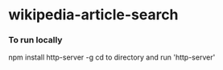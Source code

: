 # wikipedia-article-search

### To run locally
npm install http-server -g
cd to directory and run 'http-server'